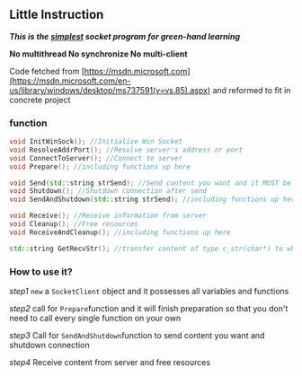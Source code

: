 ## Little Instruction

***This is the <u>simplest</u> socket program for green-hand learning***

**No multithread    No synchronize    No multi-client**

Code fetched from [https://msdn.microsoft.com](https://msdn.microsoft.com/en-us/library/windows/desktop/ms737591(v=vs.85).aspx) and reformed to fit in concrete project

### function

```c++
void InitWinSock(); //Initialize Win Socket
void ResolveAddrPort(); //Resolve server's address or port
void ConnectToServer(); //Connect to server
void Prepare(); //including functions up here

void Send(std::string strSend); //Send content you want and it MUST be of type std::string
void Shutdown(); //Shutdown connection after send
void SendAndShutdown(std::string strSend); //including functions up here

void Receive(); //Receive information from server
void Cleanup(); //Free resources
void ReceiveAndCleanup(); //including functions up here

std::string GetRecvStr(); //transfer content of type c_str(char*) to what of type std::string
```

### How to use it?

*step1* `new` a `SocketClient` object and it possesses all variables and functions

*step2*  call for `Prepare`function and it will finish preparation so that you don't need to call every single function on your own

*step3* Call for `SendAndShutdown`function to send content you want and shutdown connection

*step4* Receive content from server and free resources

